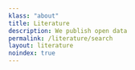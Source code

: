 ```yaml
---
klass: "about"
title: Literature
description: We publish open data
permalink: /literature/search
layout: literature
noindex: true
---
```


<script>
  // overwritting siteconfig for a specific page allows us to have multiple literature widgets with different configuration
  var siteConfig = {
    literature: {
      rootFilter: {
          predicate: {
          type: 'in',
          key: 'countriesOfCoverage',
          values: ['AS','CK','TL','FM','FJ','PF','GU','KI','MH','NR','NC','NU','MP','PW','PG','WS','SB','TK','TO','TV','VU','WF']
        }
      }
    }
  };
</script>
